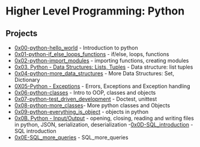 
# Higher Level Programming: Python
## Projects
- [0x00-python-hello_world](https://github.com/Nyaguthii-C/alx-higher_level_programming/tree/main/0x00-python-hello_world) - Introduction to python
- [ 0x01-python-if_else_loops_functions](https://github.com/Nyaguthii-C/alx-higher_level_programming/tree/main/0x01-python-if_else_loops_functions) - if/else, loops, functions
- [0x02-python-import_modules](https://github.com/Nyaguthii-C/alx-higher_level_programming/tree/main/0x02-python-import_modules) - importing functions, creating modules
- [0x03. Python - Data Structures: Lists, Tuples](https://github.com/Nyaguthii-C/alx-higher_level_programming/tree/main/0x03-python-data_structures) - Data structure: list tuples
- [0x04-python-more_data_structures](https://github.com/Nyaguthii-C/alx-higher_level_programming/tree/main/0x04-python-more_data_structures) - More Data Structures: Set, Dictionary
- [0X05-Python - Exceptions](https://github.com/Nyaguthii-C/alx-higher_level_programming/tree/main/0x05-python-exceptions) - Errors, Exceptions and Exception handling
- [0x06-python-classes](https://github.com/Nyaguthii-C/alx-higher_level_programming/tree/main/0x06-python-classes) - Intro to OOP, classes and objects
- [0x07-python-test_driven_development](https://github.com/Nyaguthii-C/alx-higher_level_programming/tree/main/0x07-python-test_driven_development) - Doctest, unittest
- [0x08-python-more_classes](https://github.com/Nyaguthii-C/alx-higher_level_programming/tree/main/0x08-python-more_classes)- More python classes and Objects
- [0x09-python-everything_is_object](https://github.com/Nyaguthii-C/alx-higher_level_programming/tree/main/0x09-python-everything_is_object) - objects in python
- [0x0B. Python - Input/Output](https://github.com/Nyaguthii-C/alx-higher_level_programming/tree/main/0x0B-python-input_output) - opening, closing, reading and writing files in python, JSON, serialization, deserialization
-[0x0D-SQL_introduction](https://github.com/Nyaguthii-C/alx-higher_level_programming/tree/main/0x0D-SQL_introduction) - SQL introduction
- [0x0E-SQL_more_queries](https://github.com/Nyaguthii-C/alx-higher_level_programming/tree/main/0x0E-SQL_more_queries) - SQL_more_queries 
